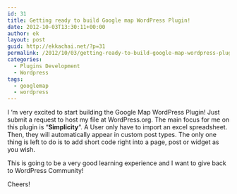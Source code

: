 ```yaml
---
id: 31
title: Getting ready to build Google map WordPress Plugin!
date: 2012-10-03T13:30:11+00:00
author: ek
layout: post
guid: http://ekkachai.net/?p=31
permalink: /2012/10/03/getting-ready-to-build-google-map-wordpress-plugin/
categories:
  - Plugins Development
  - Wordpress
tags:
  - googlemap
  - wordpress
---
```

I &#8216;m very excited to start building the Google Map WordPress Plugin! Just submit a request to host my file at WordPress.org. The main focus for me on this plugin is &#8220;**Simplicity**&#8220;. A User only have to import an excel spreadsheet. Then, they will automatically appear in custom post types. The only one thing is left to do is to add short code right into a page, post or widget as you wish.

This is going to be a very good learning experience and I want to give back to WordPress Community!

Cheers!